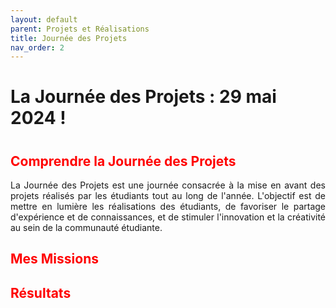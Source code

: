 ```yaml
---
layout: default
parent: Projets et Réalisations
title: Journée des Projets
nav_order: 2
---
```


<h1><strong>La Journée des Projets : 29 mai 2024 !</strong><h1>

<h2 style="color: red;"><strong>Comprendre la Journée des Projets</strong></h2>

<p align="justify">La Journée des Projets est une journée consacrée à la mise en avant des projets réalisés par les étudiants tout au long de l'année. L'objectif est de mettre en lumière les réalisations des étudiants, de favoriser le partage d'expérience et de connaissances, et de stimuler l'innovation et la créativité au sein de la communauté étudiante.</p>

<h2 style="color: red;"><strong>Mes Missions</strong></h2>



<h2 style="color: red;"><strong>Résultats</strong></h2>